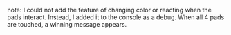 note: I could not add the feature of changing color or reacting when the pads interact. Instead, I added it to the console as a debug. When all 4 pads are touched, a winning message appears.
